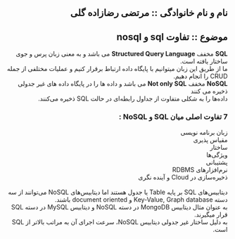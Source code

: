 <h2 dir="rtl">نام و نام خانوادگی :: مرتضی رضازاده گلی</h2>
<h2 dir="rtl">موضوع :: تفاوت sql و nosql</h2>
<div dir="rtl">
  <b>SQL</b> مخفف <b>Structured Query Language</b> می باشد و به معنی زبان پرس و جوی ساختار یافته است.<br> ما از طریق این زبان میتوانیم با پایگاه داده ارتباط برقرار کنیم و عملیات مختلفی از جمله CRUD را انجام دهیم.<br>
  <b>NoSQL</b> مخفف <b>Not only SQL</b> می باشد و داده ها را در پایگاه داده های غیر جدولی ذخیره می کنند <br> داده‌ها را به شکلی متفاوت از جداول رابطه‌ای در حالت SQL ذخیره می‌کنند.<br>
  <h3 dir="rtl">7 تفاوت اصلی میان SQL و NoSQL :<br></h3>
     زبان برنامه نویسی<br>
     مقیاس پذیری<br>
     ساختار<br>
     ویژگی‌ها<br>
     پشتیبانی<br>
     نرم‌افزارهای RDBMS <br>
     ذخیره‌سازی در Cloud و آینده نگری<br><br>
   	دیتابیس‌های SQL بر پایه Table یا جدول هستند اما دیتابیس‌های NoSQL می‌توانند از سه دسته Key-Value, Graph database و document oriented  باشند.<br>
   به عنوان مثال دیتابیس MongoDB در دسته NoSQL و دیتابیس MySQL در دسته SQL قرار میگیرند.<br>
  به دلیل ساختار غیر جدولی دیتابیس NoSQL، سرعت اجرای آن به مراتب بالاتر از SQL است.
  
</div>
